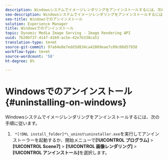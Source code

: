 ```yaml
---
description: Windowsシステムでイメージレンダリングをアンインストールするには、次の手順に従います。
seo-description: Windowsシステムでイメージレンダリングをアンインストールするには、次の手順に従います。
seo-title: Windowsでのアンインストール
solution: Experience Manager
title: Windowsでのアンインストール
topic: Dynamic Media Image Serving - Image Rendering API
uuid: 7b20bf37-4147-4169-ac5e-42e7b330ca51
translation-type: tm+mt
source-git-commit: 97a84e8e7edd3d834ca42069eae7c09c00d57938
workflow-type: tm+mt
source-wordcount: '58'
ht-degree: 0%

---
```



# Windowsでのアンインストール{#uninstalling-on-windows}

Windowsシステムでイメージレンダリングをアンインストールするには、次の手順に従います。

1. ` *[!DNL install_folder]*\_uninst\uninstaller.exe`を実行してアンインストーラーを起動するか、開始メニューで&#x200B;**[!UICONTROL プログラム]** > **[!UICONTROL Scene7]** > **[!UICONTROL 画像レンダリング]** > **[!UICONTROL アンインストール]**&#x200B;を選択します。
